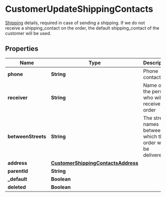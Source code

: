 

# CustomerUpdateShippingContacts

[Shipping](https://developers.conekta.com/v2.2.0/reference/createcustomershippingcontacts) details, required in case of sending a shipping. If we do not receive a shipping_contact on the order, the default shipping_contact of the customer will be used.

## Properties

| Name | Type | Description | Notes |
|------------ | ------------- | ------------- | -------------|
|**phone** | **String** | Phone contact |  [optional] |
|**receiver** | **String** | Name of the person who will receive the order |  [optional] |
|**betweenStreets** | **String** | The street names between which the order will be delivered. |  [optional] |
|**address** | [**CustomerShippingContactsAddress**](CustomerShippingContactsAddress.md) |  |  [optional] |
|**parentId** | **String** |  |  [optional] |
|**_default** | **Boolean** |  |  [optional] |
|**deleted** | **Boolean** |  |  [optional] |



